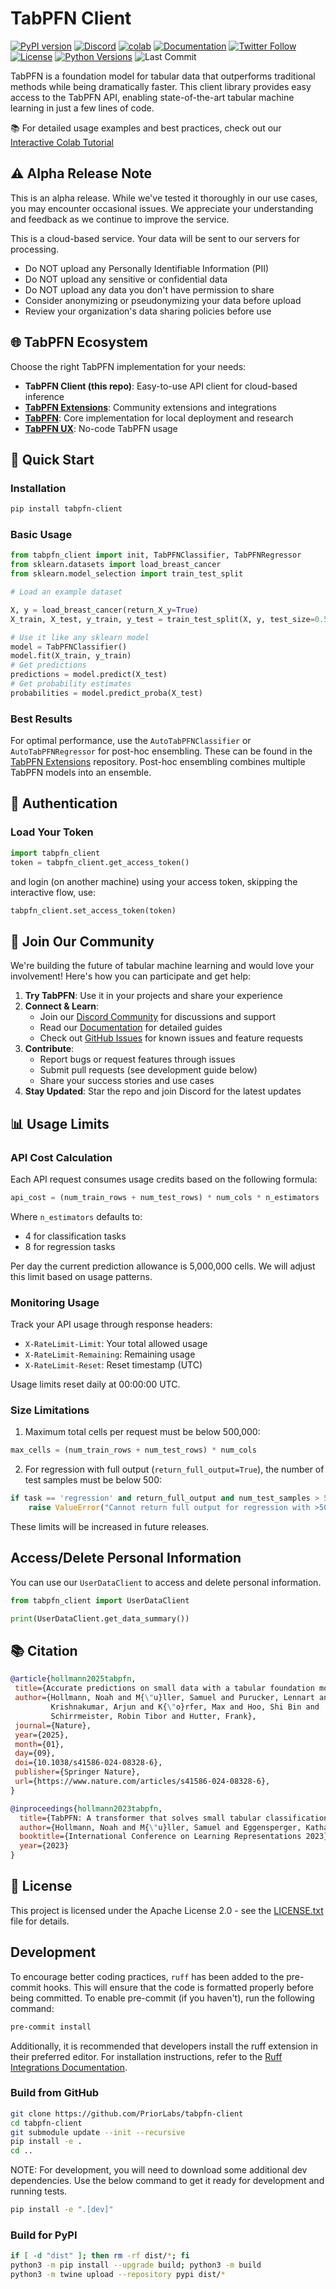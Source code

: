 # TabPFN Client

[![PyPI version](https://badge.fury.io/py/tabpfn-client.svg)](https://badge.fury.io/py/tabpfn-client)
[![Discord](https://img.shields.io/discord/1285598202732482621?color=7289da&label=Discord&logo=discord&logoColor=ffffff)](https://discord.gg/BHnX2Ptf4j)
[![colab](https://colab.research.google.com/assets/colab-badge.svg)](https://colab.research.google.com/github/PriorLabs/TabPFN/blob/main/examples/notebooks/TabPFN_Demo_Local.ipynb)
[![Documentation](https://img.shields.io/badge/docs-priorlabs.ai-blue)](https://priorlabs.ai/docs)
[![Twitter Follow](https://img.shields.io/twitter/follow/Prior_Labs?style=social)](https://twitter.com/Prior_Labs)
[![License](https://img.shields.io/badge/License-Apache_2.0-blue.svg)](https://opensource.org/licenses/Apache-2.0)
[![Python Versions](https://img.shields.io/badge/python-3.9%20%7C%203.10%20%7C%203.11%20%7C%203.12%20%7C%203.13-blue)](https://pypi.org/project/tabpfn-client/)
![Last Commit](https://img.shields.io/github/last-commit/automl/tabpfn-client)

TabPFN is a foundation model for tabular data that outperforms traditional methods while being dramatically faster. This client library provides easy access to the TabPFN API, enabling state-of-the-art tabular machine learning in just a few lines of code.

📚 For detailed usage examples and best practices, check out our [Interactive Colab Tutorial](https://colab.research.google.com/github/PriorLabs/TabPFN/blob/main/examples/notebooks/TabPFN_Demo_Local.ipynb)

## ⚠️ Alpha Release Note

This is an alpha release. While we've tested it thoroughly in our use cases, you may encounter occasional issues. We appreciate your understanding and feedback as we continue to improve the service.

This is a cloud-based service. Your data will be sent to our servers for processing.

- Do NOT upload any Personally Identifiable Information (PII)
- Do NOT upload any sensitive or confidential data
- Do NOT upload any data you don't have permission to share
- Consider anonymizing or pseudonymizing your data before upload
- Review your organization's data sharing policies before use

## 🌐 TabPFN Ecosystem

Choose the right TabPFN implementation for your needs:

- **TabPFN Client (this repo)**: Easy-to-use API client for cloud-based inference
- **[TabPFN Extensions](https://github.com/priorlabs/tabpfn-extensions)**: Community extensions and integrations
- **[TabPFN](https://github.com/priorlabs/tabpfn)**: Core implementation for local deployment and research
- **[TabPFN UX](https://ux.priorlabs.ai)**: No-code TabPFN usage

## 🏁 Quick Start

### Installation

```bash
pip install tabpfn-client
```

### Basic Usage

```python
from tabpfn_client import init, TabPFNClassifier, TabPFNRegressor
from sklearn.datasets import load_breast_cancer
from sklearn.model_selection import train_test_split

# Load an example dataset

X, y = load_breast_cancer(return_X_y=True)
X_train, X_test, y_train, y_test = train_test_split(X, y, test_size=0.5, random_state=42)

# Use it like any sklearn model
model = TabPFNClassifier()
model.fit(X_train, y_train)
# Get predictions
predictions = model.predict(X_test)
# Get probability estimates
probabilities = model.predict_proba(X_test)
```

### Best Results

For optimal performance, use the `AutoTabPFNClassifier` or `AutoTabPFNRegressor` for post-hoc ensembling. These can be found in the [TabPFN Extensions](https://github.com/PriorLabs/tabpfn-extensions) repository. Post-hoc ensembling combines multiple TabPFN models into an ensemble.

## 🔑 Authentication

### Load Your Token

```python
import tabpfn_client
token = tabpfn_client.get_access_token()
```

and login (on another machine) using your access token, skipping the interactive flow, use:

```python
tabpfn_client.set_access_token(token)
```

## 🤝 Join Our Community

We're building the future of tabular machine learning and would love your involvement! Here's how you can participate and get help:

1. **Try TabPFN**: Use it in your projects and share your experience
2. **Connect & Learn**:
   - Join our [Discord Community](https://discord.gg/VJRuU3bSxt) for discussions and support
   - Read our [Documentation](https://priorlabs.ai/) for detailed guides
   - Check out [GitHub Issues](https://github.com/automl/tabpfn-client/issues) for known issues and feature requests
3. **Contribute**:
   - Report bugs or request features through issues
   - Submit pull requests (see development guide below)
   - Share your success stories and use cases
4. **Stay Updated**: Star the repo and join Discord for the latest updates

## 📊 Usage Limits

### API Cost Calculation

Each API request consumes usage credits based on the following formula:

```python
api_cost = (num_train_rows + num_test_rows) * num_cols * n_estimators
```

Where `n_estimators` defaults to:

- 4 for classification tasks
- 8 for regression tasks

Per day the current prediction allowance is 5,000,000 cells. We will adjust this limit based on usage patterns.

### Monitoring Usage

Track your API usage through response headers:

- `X-RateLimit-Limit`: Your total allowed usage
- `X-RateLimit-Remaining`: Remaining usage
- `X-RateLimit-Reset`: Reset timestamp (UTC)

Usage limits reset daily at 00:00:00 UTC.

### Size Limitations

1. Maximum total cells per request must be below 500,000:

```python
max_cells = (num_train_rows + num_test_rows) * num_cols
```

2. For regression with full output (`return_full_output=True`), the number of test samples must be below 500:

```python
if task == 'regression' and return_full_output and num_test_samples > 500:
    raise ValueError("Cannot return full output for regression with >500 test samples")
```

These limits will be increased in future releases.

## Access/Delete Personal Information

You can use our `UserDataClient` to access and delete personal information.

```python
from tabpfn_client import UserDataClient

print(UserDataClient.get_data_summary())
```

## 📚 Citation

```bibtex
@article{hollmann2025tabpfn,
 title={Accurate predictions on small data with a tabular foundation model},
 author={Hollmann, Noah and M{\"u}ller, Samuel and Purucker, Lennart and
         Krishnakumar, Arjun and K{\"o}rfer, Max and Hoo, Shi Bin and
         Schirrmeister, Robin Tibor and Hutter, Frank},
 journal={Nature},
 year={2025},
 month={01},
 day={09},
 doi={10.1038/s41586-024-08328-6},
 publisher={Springer Nature},
 url={https://www.nature.com/articles/s41586-024-08328-6},
}

@inproceedings{hollmann2023tabpfn,
  title={TabPFN: A transformer that solves small tabular classification problems in a second},
  author={Hollmann, Noah and M{\"u}ller, Samuel and Eggensperger, Katharina and Hutter, Frank},
  booktitle={International Conference on Learning Representations 2023},
  year={2023}
}
```

## 🤝 License

This project is licensed under the Apache License 2.0 - see the [LICENSE.txt](LICENSE.txt) file for details.

## Development

To encourage better coding practices, `ruff` has been added to the pre-commit hooks. This will ensure that the code is formatted properly before being committed. To enable pre-commit (if you haven't), run the following command:

```bash
pre-commit install
```

Additionally, it is recommended that developers install the ruff extension in their preferred editor. For installation instructions, refer to the [Ruff Integrations Documentation](https://docs.astral.sh/ruff/integrations/).

### Build from GitHub

```bash
git clone https://github.com/PriorLabs/tabpfn-client
cd tabpfn-client
git submodule update --init --recursive
pip install -e .
cd ..
```

NOTE: For development, you will need to download some additional dev dependencies.
Use the below command to get it ready for development and running tests.

```bash
pip install -e ".[dev]"
```

### Build for PyPI

```bash
if [ -d "dist" ]; then rm -rf dist/*; fi
python3 -m pip install --upgrade build; python3 -m build
python3 -m twine upload --repository pypi dist/*
```
